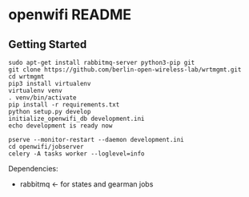 openwifi README
==================

Getting Started
---------------

    sudo apt-get install rabbitmq-server python3-pip git
    git clone https://github.com/berlin-open-wireless-lab/wrtmgmt.git
    cd wrtmgmt
    pip3 install virtualenv
    virtualenv venv
    . venv/bin/activate
    pip install -r requirements.txt
    python setup.py develop
    initialize_openwifi_db development.ini
    echo development is ready now
  
    pserve --monitor-restart --daemon development.ini
    cd openwifi/jobserver 
    celery -A tasks worker --loglevel=info

Dependencies:
- rabbitmq <- for states and gearman jobs

